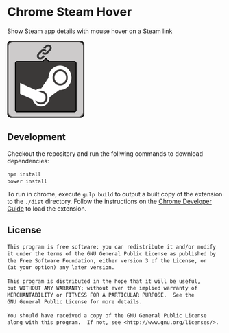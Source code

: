 # Chrome Steam Hover

Show Steam app details with mouse hover on a Steam link

![](https://raw.githubusercontent.com/Skylark95/chrome-steam-hover/master/icon/store_icon.png)
## Development
Checkout the repository and run the follwing commands to download dependencies:
```
npm install
bower install
```

To run in chrome, execute ```gulp build``` to output a built copy of the extension to the ```./dist``` directory.  Follow the instructions on the [Chrome Developer Guide](https://developer.chrome.com/extensions/getstarted#unpacked) to load the extension.

## License
```
This program is free software: you can redistribute it and/or modify
it under the terms of the GNU General Public License as published by
the Free Software Foundation, either version 3 of the License, or
(at your option) any later version.

This program is distributed in the hope that it will be useful,
but WITHOUT ANY WARRANTY; without even the implied warranty of
MERCHANTABILITY or FITNESS FOR A PARTICULAR PURPOSE.  See the
GNU General Public License for more details.

You should have received a copy of the GNU General Public License
along with this program.  If not, see <http://www.gnu.org/licenses/>.
```

